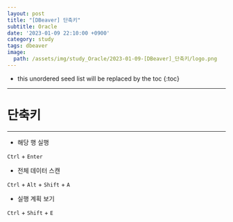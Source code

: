 ```yaml
---
layout: post
title: "[DBeaver] 단축키"
subtitle: Oracle
date: '2023-01-09 22:10:00 +0900'
category: study
tags: dbeaver
image:
  path: /assets/img/study_Oracle/2023-01-09-[DBeaver]_단축키/logo.png
---
```


<!--more-->

* this unordered seed list will be replaced by the toc
{:toc}

<hr/>

# 단축키
---

* 해당 행 실행

`Ctrl` + `Enter`

* 전체 데이터 스캔

`Ctrl` + `Alt` + `Shift` + `A`

* 실행 계획 보기

`Ctrl` + `Shift` + `E`
